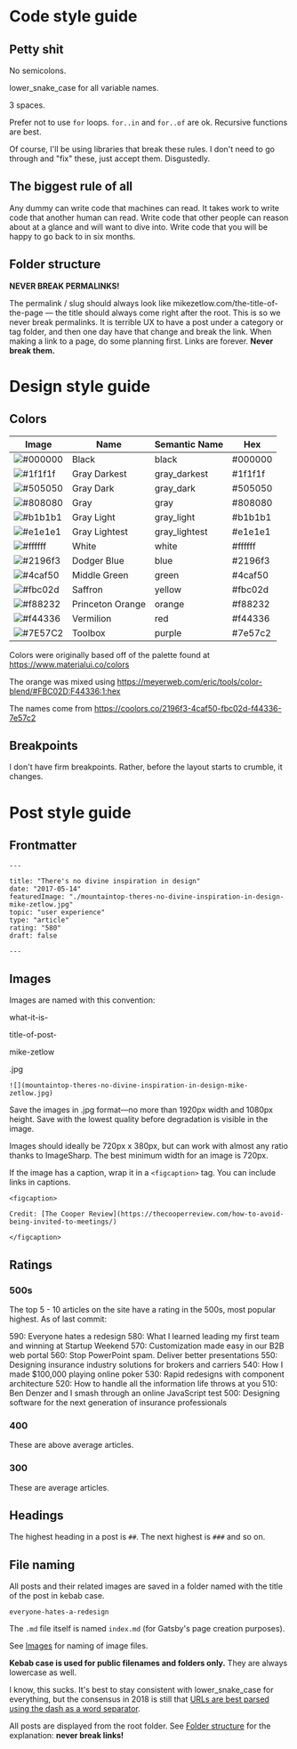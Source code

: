 # Code style guide

## Petty shit

No semicolons.

lower_snake_case for all variable names.

3 spaces.

Prefer not to use `for` loops. `for..in` and `for..of` are ok. Recursive functions are best.

Of course, I'll be using libraries that break these rules. I don't need to go through and "fix" these, just accept them. Disgustedly.

## The biggest rule of all

Any dummy can write code that machines can read. It takes work to write code that another human can read. Write code that other people can reason about at a glance and will want to dive into. Write code that you will be happy to go back to in six months.

## Folder structure

**NEVER BREAK PERMALINKS!**

The permalink / slug should always look like mikezetlow.com/the-title-of-the-page — the title should always come right after the root. This is so we never break permalinks. It is terrible UX to have a post under a category or tag folder, and then one day have that change and break the link. When making a link to a page, do some planning first. Links are forever. **Never break them.**

# Design style guide

## Colors

| Image                                                       | Name             | Semantic Name | Hex     |
| ----------------------------------------------------------- | ---------------- | ------------- | ------- |
| ![#000000](https://placehold.it/48x14/000000/000000?text=+) | Black            | black         | #000000 |
| ![#1f1f1f](https://placehold.it/48x14/1f1f1f/000000?text=+) | Gray Darkest     | gray_darkest  | #1f1f1f |
| ![#505050](https://placehold.it/48x14/505050/000000?text=+) | Gray Dark        | gray_dark     | #505050 |
| ![#808080](https://placehold.it/48x14/808080/000000?text=+) | Gray             | gray          | #808080 |
| ![#b1b1b1](https://placehold.it/48x14/b1b1b1/000000?text=+) | Gray Light       | gray_light    | #b1b1b1 |
| ![#e1e1e1](https://placehold.it/48x14/e1e1e1/000000?text=+) | Gray Lightest    | gray_lightest | #e1e1e1 |
| ![#ffffff](https://placehold.it/48x14/ffffff/000000?text=+) | White            | white         | #ffffff |
| ![#2196f3](https://placehold.it/48x14/2196f3/000000?text=+) | Dodger Blue      | blue          | #2196f3 |
| ![#4caf50](https://placehold.it/48x14/4caf50/000000?text=+) | Middle Green     | green         | #4caf50 |
| ![#fbc02d](https://placehold.it/48x14/fbc02d/000000?text=+) | Saffron          | yellow        | #fbc02d |
| ![#f88232](https://placehold.it/48x14/f88232/000000?text=+) | Princeton Orange | orange        | #f88232 |
| ![#f44336](https://placehold.it/48x14/f44336/000000?text=+) | Vermilion        | red           | #f44336 |
| ![#7E57C2](https://placehold.it/48x14/7E57C2/000000?text=+) | Toolbox          | purple        | #7e57c2 |

Colors were originally based off of the palette found at https://www.materialui.co/colors

The orange was mixed using https://meyerweb.com/eric/tools/color-blend/#FBC02D:F44336:1:hex

The names come from https://coolors.co/2196f3-4caf50-fbc02d-f44336-7e57c2

## Breakpoints

I don't have firm breakpoints. Rather, before the layout starts to crumble, it changes.

# Post style guide

## Frontmatter

`---`

```
title: "There's no divine inspiration in design"
date: "2017-05-14"
featuredImage: "./mountaintop-theres-no-divine-inspiration-in-design-mike-zetlow.jpg"
topic: "user experience"
type: "article"
rating: "580"
draft: false
```

`---`

## Images

Images are named with this convention:

what-it-is-

title-of-post-

mike-zetlow

.jpg

```
![](mountaintop-theres-no-divine-inspiration-in-design-mike-zetlow.jpg)
```

Save the images in .jpg format—no more than 1920px width and 1080px height. Save with the lowest quality before degradation is visible in the image.

Images should ideally be 720px x 380px, but can work with almost any ratio thanks to ImageSharp. The best minimum width for an image is 720px.

If the image has a caption, wrap it in a `<figcaption>` tag. You can include links in captions.

```
<figcaption>

Credit: [The Cooper Review](https://thecooperreview.com/how-to-avoid-being-invited-to-meetings/)

</figcaption>
```

## Ratings

### 500s

The top 5 - 10 articles on the site have a rating in the 500s, most popular highest. As of last commit:

590: Everyone hates a redesign
580: What I learned leading my first team and winning at Startup Weekend
570: Customization made easy in our B2B web portal
560: Stop PowerPoint spam. Deliver better presentations
550: Designing insurance industry solutions for brokers and carriers
540: How I made \$100,000 playing online poker
530: Rapid redesigns with component architecture
520: How to handle all the information life throws at you
510: Ben Denzer and I smash through an online JavaScript test
500: Designing software for the next generation of insurance professionals

### 400

These are above average articles.

### 300

These are average articles.

## Headings

The highest heading in a post is `##`. The next highest is `###` and so on.

## File naming

All posts and their related images are saved in a folder named with the title of the post in kebab case.

`everyone-hates-a-redesign`

The `.md` file itself is named `index.md` (for Gatsby's page creation purposes).

See [Images](#images) for naming of image files.

**Kebab case is used for public filenames and folders only.** They are always lowercase as well.

I know, this sucks. It's best to stay consistent with lower_snake_case for everything, but the consensus in 2018 is still that [URLs are best parsed using the dash as a word separator](https://www.ecreativeim.com/blog/index.php/2011/03/30/seo-basics-hyphen-or-underscore-for-seo-urls/).

All posts are displayed from the root folder. See [Folder structure](#folder-structure) for the explanation: **never break links!**
